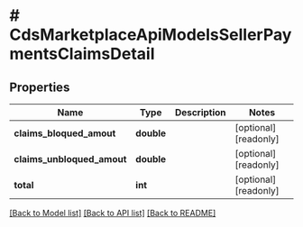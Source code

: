 # # CdsMarketplaceApiModelsSellerPaymentsClaimsDetail

## Properties

Name | Type | Description | Notes
------------ | ------------- | ------------- | -------------
**claims_bloqued_amout** | **double** |  | [optional] [readonly]
**claims_unbloqued_amout** | **double** |  | [optional] [readonly]
**total** | **int** |  | [optional] [readonly]

[[Back to Model list]](../../README.md#models) [[Back to API list]](../../README.md#endpoints) [[Back to README]](../../README.md)
